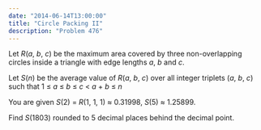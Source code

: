 ```yaml
---
date: "2014-06-14T13:00:00"
title: "Circle Packing II"
description: "Problem 476"
---
```


<p>Let <var>R</var>(<var>a</var>, <var>b</var>, <var>c</var>) be the maximum area covered by three non-overlapping circles inside a triangle with edge lengths <var>a</var>, <var>b</var> and <var>c</var>.</p>
<p>Let <var>S</var>(<var>n</var>) be the average value of <var>R</var>(<var>a</var>, <var>b</var>, <var>c</var>) over all integer triplets (<var>a</var>, <var>b</var>, <var>c</var>) such that 1 ≤ <var>a</var> ≤ <var>b</var> ≤ <var>c</var> &lt; <var>a</var> + <var>b</var> ≤ <var>n</var></p>
<p>You are given <var>S</var>(2) = <var>R</var>(1, 1, 1) ≈ 0.31998, <var>S</var>(5) ≈ 1.25899.</p>
<p>Find <var>S</var>(1803) rounded to 5 decimal places behind the decimal point.</p>

